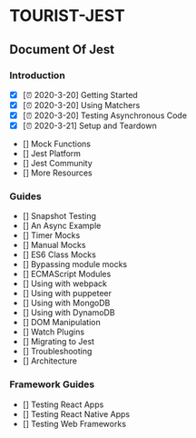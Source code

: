 # TOURIST-JEST

## Document Of Jest

### Introduction
- [x] [⏰  2020-3-20] Getting Started 
- [x] [⏰  2020-3-20] Using Matchers
- [x] [⏰  2020-3-20] Testing Asynchronous Code
- [x] [⏰  2020-3-21] Setup and Teardown
- [] Mock Functions
- [] Jest Platform
- [] Jest Community
- [] More Resources

### Guides
- [] Snapshot Testing
- [] An Async Example
- [] Timer Mocks
- [] Manual Mocks
- [] ES6 Class Mocks
- [] Bypassing module mocks
- [] ECMAScript Modules
- [] Using with webpack
- [] Using with puppeteer
- [] Using with MongoDB
- [] Using with DynamoDB
- [] DOM Manipulation
- [] Watch Plugins
- [] Migrating to Jest
- [] Troubleshooting
- [] Architecture

### Framework Guides
- [] Testing React Apps
- [] Testing React Native Apps
- [] Testing Web Frameworks